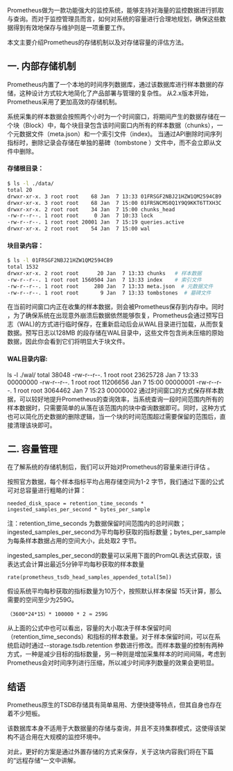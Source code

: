 Prometheus做为一款功能强大的监控系统，能够支持对海量的监控数据进行抓取与查询。而对于监控管理员而言，如何对系统的容量进行合理地规划，确保这些数据得到有效地保存与维护则是一项重要工作。

本文主要介绍Prometheus的存储机制以及对存储容量的评估方法。

## 一. 内部存储机制
Prometheus内置了一个本地的时间序列数据库，通过该数据库进行样本数据的存储，这种设计方式较大地简化了产品部署与管理的复杂性。
从2.x版本开始，Prometheus采用了更加高效的存储机制。

系统采集的样本数据会按照两个小时为一个时间窗口，将期间产生的数据存储在一个块（Block）中，每个块目录包含该时间窗口内所有的样本数据（chunks），一个元数据文件（meta.json）和一个索引文件（index)。
当通过API删除时间序列指标时，删除记录会存储在单独的墓碑（tombstone ）文件中，而不会立即从文件中删除。

#### 存储根目录：
```bash
$ ls -l ./data/
total 20
drwxr-xr-x. 3 root root    68 Jan  7 13:33 01FRSGF2NBJ21HZW1QM2594CB9   # 块目录 
drwxr-xr-x. 3 root root    68 Jan  7 15:00 01FRSNCMS0Q1Y9Q9KKT6TTXH3C   # 块目录
drwxr-xr-x. 2 root root    34 Jan  7 15:00 chunks_head
-rw-r--r--. 1 root root     0 Jan  7 10:33 lock
-rw-r--r--. 1 root root 20001 Jan  7 15:19 queries.active
drwxr-xr-x. 2 root root    54 Jan  7 15:00 wal        
```

#### 块目录内容：

```bash
$ ls -l 01FRSGF2NBJ21HZW1QM2594CB9
total 1532
drwxr-xr-x. 2 root root      20 Jan  7 13:33 chunks   # 样本数据
-rw-r--r--. 1 root root 1560504 Jan  7 13:33 index    # 索引文件
-rw-r--r--. 1 root root     280 Jan  7 13:33 meta.json  # 元数据文件
-rw-r--r--. 1 root root       9 Jan  7 13:33 tombstones  # 墓碑文件
```
在当前时间窗口内正在收集的样本数据，则会被Prometheus保存到内存中。同时 ，为了确保系统在出现意外崩溃后数据依然能够恢复，Prometheus会通过预写日志（WAL)的方式进行临时保存，在重新启动后会从WAL目录进行加载，从而恢复数据。预写日志以128MB 的段存储在WAL目录中，这些文件包含尚未压缩的原始数据，因此你会看到它们将明显大于块文件。

#### WAL目录内容:

ls -l ./wal/
total 38048
-rw-r--r--. 1 root root 23625728 Jan  7 13:33 00000000
-rw-r--r--. 1 root root 11206656 Jan  7 15:00 00000001
-rw-r--r--. 1 root root  3064462 Jan  7 15:23 00000002
通过时间窗口的方式保存样本数据，可以较好地提升Prometheus的查询效率，当系统查询一段时间范围内所有的样本数据时，只需要简单的从落在该范围内的块中查询数据即可。同时，这种方式也可以简化历史数据的删除逻辑，当一个块的时间范围超过需要保留的范围后，直接清理该块即可。

## 二. 容量管理
在了解系统的存储机制后，我们可以开始对Prometheus的容量来进行评估 。

按照官方数据，每个样本指标平均占用存储空间为1-2 字节，我们通过下面的公式可对总容量进行粗略的计算：

`needed_disk_space = retention_time_seconds * ingested_samples_per_second * bytes_per_sample`

注：retention_time_seconds 为数据保留时间范围内的总时间数；ingested_samples_per_second为平均每秒获取的指标数量；bytes_per_sample为每条样本数据占用的空间大小，此处取2 字节。

ingested_samples_per_second的数量可以采用下面的PromQL表达式获取，该表达式会计算出最近5分钟平均每秒获取的样本数量

`rate(prometheus_tsdb_head_samples_appended_total[5m])`

假设系统平均每秒获取的指标数量为10万个，按照默认样本保留 15天计算，那么需要的空间至少为259G。

`（3600*24*15）* 100000 * 2 ≈ 259G`

从上面的公式中也可以看出，容量的大小取决于样本保留时间（retention_time_seconds）和指标的样本数量。对于样本保留时间，可以在系统启动时通过--storage.tsdb.retention 参数进行修改。而样本数量的控制有两种方式，一种是减少目标的指标数量，另一种则是增加采集样本的时间间隔，考虑到Prometheus会对时间序列进行压缩，所以减少时间序列数量的效果会更明显。

## 结语
Prometheus原生的TSDB存储具有简单易用、方便快捷等特点，但其自身也存在着不少短板。

该数据库本身不适用于大数据量的存储与查询，并且不支持集群模式，这使得该架构不适合用在大规模的监控环境中。

对此，更好的方案是通过外置存储的方式来保存，关于这块内容我们将在下篇的“远程存储“一文中讲解。
